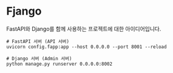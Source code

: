 # Fjango

FastAPI와 Django를 함께 사용하는 프로젝트에 대한 아이디어입니다.

```
# FastAPI 서버 (API 서버)
uvicorn config.fapp:app --host 0.0.0.0 --port 8001 --reload
```

```
# Django 서버 (Admin 서버)
python manage.py runserver 0.0.0.0:8002
```
